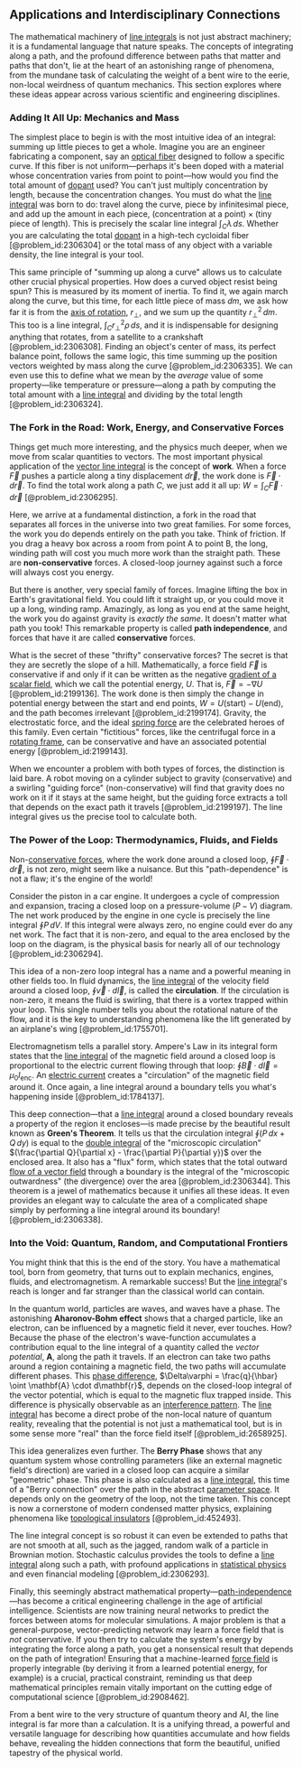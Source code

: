 ## Applications and Interdisciplinary Connections

The mathematical machinery of [line integrals](@article_id:140923) is not just abstract machinery; it is a fundamental language that nature speaks. The concepts of integrating along a path, and the profound difference between paths that matter and paths that don't, lie at the heart of an astonishing range of phenomena, from the mundane task of calculating the weight of a bent wire to the eerie, non-local weirdness of quantum mechanics. This section explores where these ideas appear across various scientific and engineering disciplines.

### Adding It All Up: Mechanics and Mass

The simplest place to begin is with the most intuitive idea of an integral: summing up little pieces to get a whole. Imagine you are an engineer fabricating a component, say an [optical fiber](@article_id:273008) designed to follow a specific curve. If this fiber is not uniform—perhaps it's been doped with a material whose concentration varies from point to point—how would you find the total amount of [dopant](@article_id:143923) used? You can't just multiply concentration by length, because the concentration changes. You must do what the [line integral](@article_id:137613) was born to do: travel along the curve, piece by infinitesimal piece, and add up the amount in each piece, $(\text{concentration at a point}) \times (\text{tiny piece of length})$. This is precisely the scalar line integral $\int_C \lambda \, ds$. Whether you are calculating the total [dopant](@article_id:143923) in a high-tech cycloidal fiber [@problem_id:2306304] or the total mass of any object with a variable density, the line integral is your tool.

This same principle of "summing up along a curve" allows us to calculate other crucial physical properties. How does a curved object resist being spun? This is measured by its moment of inertia. To find it, we again march along the curve, but this time, for each little piece of mass $dm$, we ask how far it is from the [axis of rotation](@article_id:186600), $r_{\perp}$, and we sum up the quantity $r_{\perp}^2 \, dm$. This too is a line integral, $\int_C r_{\perp}^2 \rho \, ds$, and it is indispensable for designing anything that rotates, from a satellite to a crankshaft [@problem_id:2306308]. Finding an object's center of mass, its perfect balance point, follows the same logic, this time summing up the position vectors weighted by mass along the curve [@problem_id:2306335]. We can even use this to define what we mean by the *average* value of some property—like temperature or pressure—along a path by computing the total amount with a [line integral](@article_id:137613) and dividing by the total length [@problem_id:2306324].

### The Fork in the Road: Work, Energy, and Conservative Forces

Things get much more interesting, and the physics much deeper, when we move from scalar quantities to vectors. The most important physical application of the [vector line integral](@article_id:137256) is the concept of **work**. When a force $\vec{F}$ pushes a particle along a tiny displacement $d\vec{r}$, the work done is $\vec{F} \cdot d\vec{r}$. To find the total work along a path $C$, we just add it all up: $W = \int_C \vec{F} \cdot d\vec{r}$ [@problem_id:2306295].

Here, we arrive at a fundamental distinction, a fork in the road that separates all forces in the universe into two great families. For some forces, the work you do depends entirely on the path you take. Think of friction. If you drag a heavy box across a room from point A to point B, the long, winding path will cost you much more work than the straight path. These are **non-conservative** forces. A closed-loop journey against such a force will always cost you energy.

But there is another, very special family of forces. Imagine lifting the box in Earth's gravitational field. You could lift it straight up, or you could move it up a long, winding ramp. Amazingly, as long as you end at the same height, the work you do against gravity is *exactly the same*. It doesn't matter what path you took! This remarkable property is called **path independence**, and forces that have it are called **conservative** forces.

What is the secret of these "thrifty" conservative forces? The secret is that they are secretly the slope of a hill. Mathematically, a force field $\vec{F}$ is conservative if and only if it can be written as the negative [gradient of a scalar field](@article_id:270271), which we call the potential energy, $U$. That is, $\vec{F} = -\nabla U$ [@problem_id:2199136]. The work done is then simply the change in potential energy between the start and end points, $W = U(\text{start}) - U(\text{end})$, and the path becomes irrelevant [@problem_id:2199174]. Gravity, the electrostatic force, and the ideal [spring force](@article_id:175171) are the celebrated heroes of this family. Even certain "fictitious" forces, like the centrifugal force in a [rotating frame](@article_id:155143), can be conservative and have an associated potential energy [@problem_id:2199143].

When we encounter a problem with both types of forces, the distinction is laid bare. A robot moving on a cylinder subject to gravity (conservative) and a swirling "guiding force" (non-conservative) will find that gravity does no work on it if it stays at the same height, but the guiding force extracts a toll that depends on the exact path it travels [@problem_id:2199197]. The line integral gives us the precise tool to calculate both.

### The Power of the Loop: Thermodynamics, Fluids, and Fields

Non-[conservative forces](@article_id:170092), where the work done around a closed loop, $\oint \vec{F} \cdot d\vec{r}$, is not zero, might seem like a nuisance. But this "path-dependence" is not a flaw; it's the engine of the world!

Consider the piston in a car engine. It undergoes a cycle of compression and expansion, tracing a closed loop on a pressure-volume ($P-V$) diagram. The net work produced by the engine in one cycle is precisely the line integral $\oint P \, dV$. If this integral were always zero, no engine could ever do any net work. The fact that it is non-zero, and equal to the area enclosed by the loop on the diagram, is the physical basis for nearly all of our technology [@problem_id:2306294].

This idea of a non-zero loop integral has a name and a powerful meaning in other fields too. In fluid dynamics, the [line integral](@article_id:137613) of the velocity field around a closed loop, $\oint \vec{v} \cdot d\vec{l}$, is called the **circulation**. If the circulation is non-zero, it means the fluid is swirling, that there is a vortex trapped within your loop. This single number tells you about the rotational nature of the flow, and it is the key to understanding phenomena like the lift generated by an airplane's wing [@problem_id:1755701].

Electromagnetism tells a parallel story. Ampere's Law in its integral form states that the [line integral](@article_id:137613) of the magnetic field around a closed loop is proportional to the electric current flowing through that loop: $\oint \vec{B} \cdot d\vec{l} = \mu_0 I_{\text{enc}}$. An [electric current](@article_id:260651) creates a "circulation" of the magnetic field around it. Once again, a line integral around a boundary tells you what's happening inside [@problem_id:1784137].

This deep connection—that a [line integral](@article_id:137613) around a closed boundary reveals a property of the region it encloses—is made precise by the beautiful result known as **Green's Theorem**. It tells us that the circulation integral $\oint (P\,dx + Q\,dy)$ is equal to the [double integral](@article_id:146227) of the "microscopic circulation" $(\frac{\partial Q}{\partial x} - \frac{\partial P}{\partial y})$ over the enclosed area. It also has a "flux" form, which states that the total outward [flow of a vector field](@article_id:179741) through a boundary is the integral of the "microscopic outwardness" (the divergence) over the area [@problem_id:2306344]. This theorem is a jewel of mathematics because it unifies all these ideas. It even provides an elegant way to calculate the area of a complicated shape simply by performing a line integral around its boundary! [@problem_id:2306338].

### Into the Void: Quantum, Random, and Computational Frontiers

You might think that this is the end of the story. You have a mathematical tool, born from geometry, that turns out to explain mechanics, engines, fluids, and electromagnetism. A remarkable success! But the [line integral](@article_id:137613)'s reach is longer and far stranger than the classical world can contain.

In the quantum world, particles are waves, and waves have a phase. The astonishing **Aharonov-Bohm effect** shows that a charged particle, like an electron, can be influenced by a magnetic field it never, ever touches. How? Because the phase of the electron's wave-function accumulates a contribution equal to the line integral of a quantity called the *vector potential*, $\mathbf{A}$, along the path it travels. If an electron can take two paths around a region containing a magnetic field, the two paths will accumulate different phases. This [phase difference](@article_id:269628), $\Delta\varphi = \frac{q}{\hbar} \oint \mathbf{A} \cdot d\mathbf{r}$, depends on the closed-loop integral of the vector potential, which is equal to the magnetic flux trapped inside. This difference is physically observable as an [interference pattern](@article_id:180885). The [line integral](@article_id:137613) has become a direct probe of the non-local nature of quantum reality, revealing that the potential is not just a mathematical tool, but is in some sense more "real" than the force field itself [@problem_id:2658925].

This idea generalizes even further. The **Berry Phase** shows that any quantum system whose controlling parameters (like an external magnetic field's direction) are varied in a closed loop can acquire a similar "geometric" phase. This phase is also calculated as a [line integral](@article_id:137613), this time of a "Berry connection" over the path in the abstract [parameter space](@article_id:178087). It depends only on the geometry of the loop, not the time taken. This concept is now a cornerstone of modern condensed matter physics, explaining phenomena like [topological insulators](@article_id:137340) [@problem_id:452493].

The line integral concept is so robust it can even be extended to paths that are not smooth at all, such as the jagged, random walk of a particle in Brownian motion. Stochastic calculus provides the tools to define a [line integral](@article_id:137613) along such a path, with profound applications in [statistical physics](@article_id:142451) and even financial modeling [@problem_id:2306293].

Finally, this seemingly abstract mathematical property—[path-independence](@article_id:163256)—has become a critical engineering challenge in the age of artificial intelligence. Scientists are now training neural networks to predict the forces between atoms for molecular simulations. A major problem is that a general-purpose, vector-predicting network may learn a force field that is *not* conservative. If you then try to calculate the system's energy by integrating the force along a path, you get a nonsensical result that depends on the path of integration! Ensuring that a machine-learned [force field](@article_id:146831) is properly integrable (by deriving it from a learned potential energy, for example) is a crucial, practical constraint, reminding us that deep mathematical principles remain vitally important on the cutting edge of computational science [@problem_id:2908462].

From a bent wire to the very structure of quantum theory and AI, the line integral is far more than a calculation. It is a unifying thread, a powerful and versatile language for describing how quantities accumulate and how fields behave, revealing the hidden connections that form the beautiful, unified tapestry of the physical world.